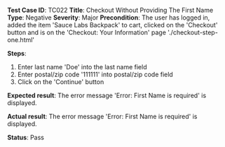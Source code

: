 **Test Case ID**: TC022
**Title**: Checkout Without Providing The First Name
**Type**: Negative
**Severity**: Major
**Precondition**: The user has logged in, added the item 'Sauce Labs Backpack' to cart, clicked on the 'Checkout' button and is on the 'Checkout: Your Information' page './checkout-step-one.html'

**Steps**:
1. Enter last name 'Doe' into the last name field
2. Enter postal/zip code '111111' into postal/zip code field
3. Click on the 'Continue' button

**Expected result**: The error message 'Error: First Name is required' is displayed.

**Actual result**: The error message 'Error: First Name is required' is displayed.

**Status**: Pass